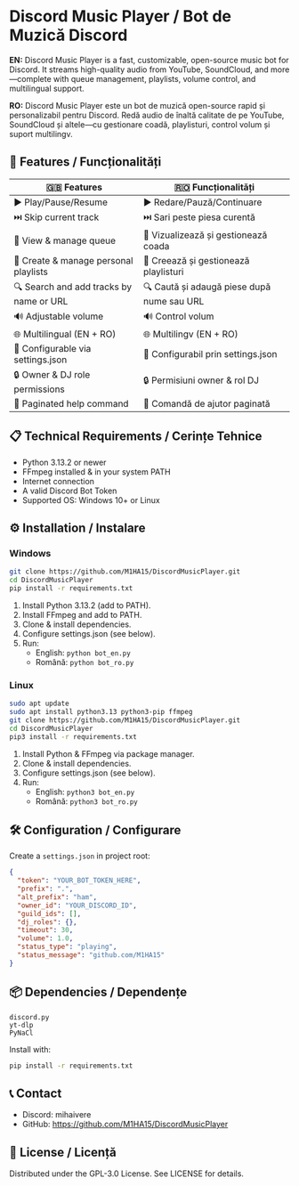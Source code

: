# Discord Music Player / Bot de Muzică Discord

**EN:** Discord Music Player is a fast, customizable, open-source music bot for Discord. It streams high-quality audio from YouTube, SoundCloud, and more—complete with queue management, playlists, volume control, and multilingual support.

**RO:** Discord Music Player este un bot de muzică open-source rapid și personalizabil pentru Discord. Redă audio de înaltă calitate de pe YouTube, SoundCloud și altele—cu gestionare coadă, playlisturi, control volum și suport multilingv.

## 🚀 Features / Funcționalități

| 🇬🇧 Features                                    | 🇷🇴 Funcționalități                               |
|-----------------------------------------------|--------------------------------------------------|
| ▶️ Play/Pause/Resume                          | ▶️ Redare/Pauză/Continuare                       |
| ⏭️ Skip current track                         | ⏭️ Sari peste piesa curentă                       |
| 📜 View & manage queue                        | 📜 Vizualizează și gestionează coada             |
| 📂 Create & manage personal playlists         | 📂 Creează și gestionează playlisturi             |
| 🔍 Search and add tracks by name or URL        | 🔍 Caută și adaugă piese după nume sau URL       |
| 🔊 Adjustable volume                          | 🔊 Control volum                                  |
| 🌐 Multilingual (EN + RO)                     | 🌐 Multilingv (EN + RO)                           |
| 💾 Configurable via settings.json             | 💾 Configurabil prin settings.json                |
| 🔒 Owner & DJ role permissions                | 🔒 Permisiuni owner & rol DJ                     |
| 📖 Paginated help command                     | 📖 Comandă de ajutor paginată                    |

## 📋 Technical Requirements / Cerințe Tehnice

- Python 3.13.2 or newer  
- FFmpeg installed & in your system PATH  
- Internet connection  
- A valid Discord Bot Token  
- Supported OS: Windows 10+ or Linux

## ⚙️ Installation / Instalare

### Windows

```bash
git clone https://github.com/M1HA15/DiscordMusicPlayer.git
cd DiscordMusicPlayer
pip install -r requirements.txt
```
1. Install Python 3.13.2 (add to PATH).  
2. Install FFmpeg and add to PATH.  
3. Clone & install dependencies.  
4. Configure settings.json (see below).  
5. Run:
   - English: `python bot_en.py`
   - Română:  `python bot_ro.py`

### Linux

```bash
sudo apt update
sudo apt install python3.13 python3-pip ffmpeg
git clone https://github.com/M1HA15/DiscordMusicPlayer.git
cd DiscordMusicPlayer
pip3 install -r requirements.txt
```
1. Install Python & FFmpeg via package manager.  
2. Clone & install dependencies.  
3. Configure settings.json (see below).  
4. Run:
   - English: `python3 bot_en.py`
   - Română:  `python3 bot_ro.py`

## 🛠️ Configuration / Configurare

Create a `settings.json` in project root:

```json
{
  "token": "YOUR_BOT_TOKEN_HERE",
  "prefix": ".",
  "alt_prefix": "ham",
  "owner_id": "YOUR_DISCORD_ID",
  "guild_ids": [],
  "dj_roles": {},
  "timeout": 30,
  "volume": 1.0,
  "status_type": "playing",
  "status_message": "github.com/M1HA15"
}
```

## 📦 Dependencies / Dependențe

```
discord.py
yt-dlp
PyNaCl
```

Install with:

```bash
pip install -r requirements.txt
```

## 📞 Contact

- Discord: mihaivere  
- GitHub: https://github.com/M1HA15/DiscordMusicPlayer

## 📝 License / Licență

Distributed under the GPL-3.0 License. See LICENSE for details.
